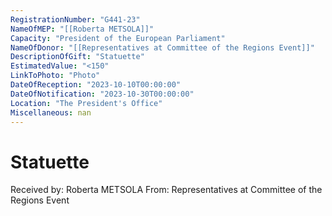 ```yaml
---
RegistrationNumber: "G441-23"
NameOfMEP: "[[Roberta METSOLA]]"
Capacity: "President of the European Parliament"
NameOfDonor: "[[Representatives at Committee of the Regions Event]]"
DescriptionOfGift: "Statuette"
EstimatedValue: "<150"
LinkToPhoto: "Photo"
DateOfReception: "2023-10-10T00:00:00"
DateOfNotification: "2023-10-30T00:00:00"
Location: "The President's Office"
Miscellaneous: nan
---
```


# Statuette

Received by: Roberta METSOLA
From: Representatives at Committee of the Regions Event
